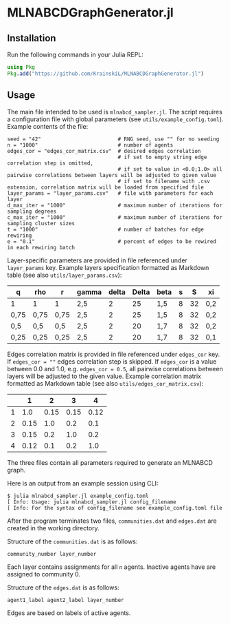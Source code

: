 # MLNABCDGraphGenerator.jl
## Installation
Run the following commands in your Julia REPL:
```julia
using Pkg
Pkg.add("https://github.com/KrainskiL/MLNABCDGraphGenerator.jl")

```

## Usage
The main file intended to be used is `mlnabcd_sampler.jl`.
The script requires a configuration file with global parameters (see `utils/example_config.toml`).
Example contents of the file:
```
seed = "42"                         # RNG seed, use "" for no seeding
n = "1000"                          # number of agents
edges_cor = "edges_cor_matrix.csv"  # desired edges correlation
                                    # if set to empty string edge correlation step is omitted,
                                    # if set to value in <0.0;1.0> all pairwise correlations between layers will be adjusted to given value
                                    # if set to filename with .csv extension, correlation matrix will be loaded from specified file
layer_params = "layer_params.csv"   # file with parameters for each layer
d_max_iter = "1000"                 # maximum number of iterations for sampling degrees
c_max_iter = "1000"                 # maximum number of iterations for sampling cluster sizes
t = "1000"                          # number of batches for edge rewiring
e = "0.1"                           # percent of edges to be rewired in each rewiring batch
```
Layer-specific parameters are provided in file referenced under `layer_params` key.
Example layers specification formatted as Markdown table (see also `utils/layer_params.csv`):

| q    | rho  | r    | gamma | delta | Delta | beta | s | S  | xi  |
|------|------|------|-------|-------|-------|------|---|----|-----|
| 1    | 1    | 1    | 2,5   | 2     | 25    | 1,5  | 8 | 32 | 0,2 |
| 0,75 | 0,75 | 0,75 | 2,5   | 2     | 25    | 1,5  | 8 | 32 | 0,2 |
| 0,5  | 0,5  | 0,5  | 2,5   | 2     | 20    | 1,7  | 8 | 32 | 0,2 |
| 0,25 | 0,25 | 0,25 | 2,5   | 2     | 20    | 1,7  | 8 | 32 | 0,1 |

Edges correlation matrix is provided in file referenced under `edges_cor` key.
If `edges_cor = ""` edges correlation step is skipped.
If `edges_cor` is a value between 0.0 and 1.0, e.g. `edges_cor = 0.5`, all pairwise correlations between layers will be adjusted to the given value.
Example correlation matrix formatted as Markdown table (see also `utils/edges_cor_matrix.csv`):

|   | 1    | 2    | 3    | 4    |
|---|------|------|------|------|
| 1 | 1.0  | 0.15 | 0.15 | 0.12 |
| 2 | 0.15 | 1.0  | 0.2  | 0.1  |
| 3 | 0.15 | 0.2  | 1.0  | 0.2  |
| 4 | 0.12 | 0.1  | 0.2  | 1.0  |

The three files contain all parameters required to generate an MLNABCD graph.

Here is an output from an example session using CLI:
```
$ julia mlnabcd_sampler.jl example_config.toml
[ Info: Usage: julia mlnabcd_sampler.jl config_filename
[ Info: For the syntax of config_filename see example_config.toml file
```
After the program terminates two files, `communities.dat` and `edges.dat` are created in the working directory.

Structure of the `communities.dat` is as follows:
```
community_number layer_number
```
Each layer contains assignments for all `n` agents. Inactive agents have are assigned to community 0.

Structure of the `edges.dat` is as follows:
```
agent1_label agent2_label layer_number
```
Edges are based on labels of active agents.
